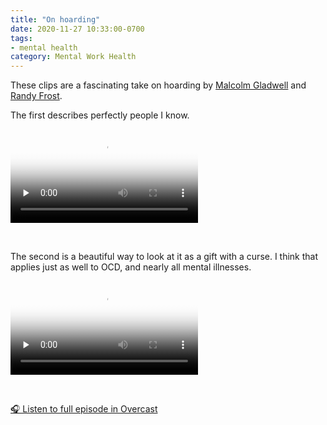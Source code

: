 ```yaml
---
title: "On hoarding"
date: 2020-11-27 10:33:00-0700
tags:
- mental health
category: Mental Work Health
---
```


These clips are a fascinating take on hoarding by [Malcolm Gladwell](http://gladwell.com) and [Randy Frost](https://www.smith.edu/academics/faculty/randy-frost).

The first describes perfectly people I know.

<video src="https://media.bennorris.com/images/bennorris/uploads/2020/47c572a12c.mov" controls="controls" playsinline="playsinline" poster="https://media.bennorris.com/images/bennorris/uploads/2020/74fe2ac94d.png" preload="none"></video>

<br/>

The second is a beautiful way to look at it as a gift with a curse. I think that applies just as well to OCD, and nearly all mental illnesses.

<video controls="controls" playsinline="playsinline" src="https://media.bennorris.com/images/bennorris/uploads/2020/6eeb8028f2.mov" poster="https://media.bennorris.com/images/bennorris/uploads/2020/5e202147b8.png" preload="none"></video>

<br/>

[🎧 Listen to full episode in Overcast](https://overcast.fm/+NG9IGAWU4)